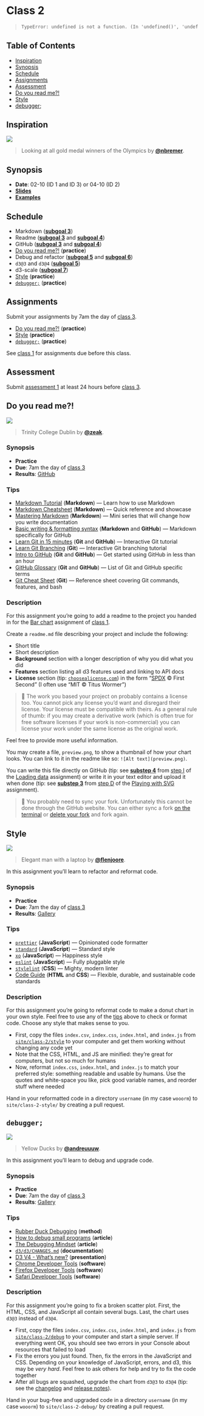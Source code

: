 <!--lint disable no-html no-heading-punctuation-->

# Class 2

> ```txt
> TypeError: undefined is not a function. (In 'undefined()', 'undefined' is undefined)
> ```

## Table of Contents

*   [Inspiration](#inspiration)
*   [Synopsis](#synopsis)
*   [Schedule](#schedule)
*   [Assignments](#assignments)
*   [Assessment](#assessment)
*   [Do you read me?!](#do-you-read-me)
*   [Style](#style)
*   [debugger;](#debugger)

## Inspiration

[![][inspiration-cover]][inspiration-link]

> Looking at all gold medal winners of the Olympics by
> [**@nbremer**][inspiration-author].

## Synopsis

*   **Date**: 02-10 (ID 1 and ID 3) or 04-10 (ID 2)
*   [**Slides**][slides]
*   [**Examples**][examples]

## Schedule

*   Markdown
    ([**subgoal 3**][s3])
*   Readme
    ([**subgoal 3**][s3] and [**subgoal 4**][s4])
*   GitHub
    ([**subgoal 3**][s3] and [**subgoal 4**][s4])
*   [Do you read me?!][readme]  (**practice**)
*   Debug and refactor
    ([**subgoal 5**][s5] and [**subgoal 6**][s6])
*   `d3@3` and `d3@4`
    ([**subgoal 5**][s5])
*   d3-scale
    ([**subgoal 7**][s7])
*   [Style][style] (**practice**)
*   [`debugger;`][debugger] (**practice**)

## Assignments

Submit your assignments by 7am the day of [class 3][c3].

*   [Do you read me?!][readme]  (**practice**)
*   [Style][style] (**practice**)
*   [`debugger;`][debugger] (**practice**)

See [class 1][c1a] for assignments due before this class.

## Assessment

Submit [assessment 1][a1] at least 24 hours before [class 3][c3].

## Do you read me?!

[![][readme-cover]][readme-cover-source]

> Trinity College Dublin by [**@zeak**][readme-cover-author].

### Synopsis

*   **Practice**
*   **Due**: 7am the day of [class 3][c3]
*   **Results**: [GitHub][readme-gallery]

### Tips

*   [Markdown Tutorial](https://www.markdowntutorial.com)
    (**Markdown**)
    — Learn how to use Markdown
*   [Markdown Cheatsheet](https://github.com/adam-p/markdown-here/wiki/Markdown-Cheatsheet)
    (**Markdown**)
    — Quick reference and showcase
*   [Mastering Markdown](https://masteringmarkdown.com)
    (**Markdown**)
    — Mini series that will change how you write documentation
*   [Basic writing & formatting syntax](https://help.github.com/articles/basic-writing-and-formatting-syntax/)
    (**Markdown** and **GitHub**)
    — Markdown specifically for GitHub
*   [Learn Git in 15 minutes](https://try.github.io)
    (**Git** and **GitHub**)
    — Interactive Git tutorial
*   [Learn Git Branching](http://learngitbranching.js.org)
    (**Git**)
    — Interactive Git branching tutorial
*   [Intro to GitHub](https://services.github.com/on-demand/intro-to-github/)
    (**Git** and **GitHub**)
    — Get started using GitHub in less than an hour
*   [GitHub Glossary](https://help.github.com/articles/github-glossary/)
    (**Git** and **GitHub**)
    — List of Git and GitHub specific terms
*   [Git Cheat Sheet](https://services.github.com/on-demand/downloads/github-git-cheat-sheet/)
    (**Git**)
    — Reference sheet covering Git commands, features, and bash

### Description

For this assignment you’re going to add a readme to the project you handed in
for the [Bar chart][bar] assignment of [class 1][c1].

Create a `readme.md` file describing your project and include the following:

*   Short title
*   Short description
*   **Background** section with a longer description of why you did what you did
*   **Features** section listing all d3 features used and linking to API docs
*   **License** section (tip: [`choosealicense.com`][cal]) in the form
    “[SPDX][] © First Second” (I often use “MIT © Titus Wormer”)

> 💁 The work you based your project on probably contains a license too.
> You cannot pick any license you’d want and disregard their license.
> Your license must be compatible with theirs.
> As a general rule of thumb: if you may create a derivative work (which is
> often true for free software licenses if your work is non-commercial) you
> can license your work under the same license as the original work.

Feel free to provide more useful information.

You may create a file, `preview.png`, to show a thumbnail of how your chart
looks.  You can link to it in the readme like so: `![Alt text](preview.png)`.

You can write this file directly on GitHub (tip: see [**substep 4**][c1li4]
from [step I][c1li] of the [Loading data][load] assignment) or write it in your
text editor and upload it when done (tip: see [**substep 3**][c1pd3] from
[step D][c1pd] of the [Playing with SVG][play] assignment).

> 💁 You probably need to sync your fork.  Unfortunately this cannot be done
> through the GitHub website.  You can either sync a fork [on the
> terminal][sync-fork] or [delete your fork][delete-repo] and fork again.

## Style

[![][style-cover]][style-cover-source]

> Elegant man with a laptop by [**@flenjoore**][style-cover-author].

In this assignment you’ll learn to refactor and reformat code.

### Synopsis

*   **Practice**
*   **Due**: 7am the day of [class 3][c3]
*   **Results**: [Gallery][style-gallery]

### Tips

*   [`prettier`](https://github.com/prettier/prettier)
    (**JavaScript**)
    — Opinionated code formatter
*   [`standard`](https://github.com/standard/standard)
    (**JavaScript**)
    — Standard style
*   [`xo`](https://github.com/sindresorhus/xo)
    (**JavaScript**)
    — Happiness style
*   [`eslint`](https://github.com/eslint/eslint)
    (**JavaScript**)
    — Fully pluggable style
*   [`stylelint`](https://github.com/stylelint/stylelint)
    (**CSS**)
    — Mighty, modern linter
*   [Code Guide](http://codeguide.co)
    (**HTML** and **CSS**)
    — Flexible, durable, and sustainable code standards

### Description

For this assignment you’re going to reformat code to make a donut chart in your
own style.  Feel free to use any of the [tips][tips-1] above to check or format
code.  Choose any style that makes sense to you.

*   First, copy the files `index.csv`, `index.css`, `index.html`, and
    `index.js` from [`site/class-2/style`][style-starter] to your
    computer and get them working without changing any code yet
*   Note that the CSS, HTML, and JS are minified: they’re great for computers,
    but not so much for humans
*   Now, reformat `index.css`, `index.html`, and `index.js` to match your
    preferred style: something readable and usable by humans.  Use the quotes
    and white-space you like, pick good variable names, and reorder stuff where
    needed

Hand in your reformatted code in a directory `username` (in my case `wooorm`)
to `site/class-2-style/` by creating a pull request.

## `debugger;`

[![][debug-cover]][debug-cover-source]

> Yellow Ducks by [**@andreuuuw**][debug-cover-author].

In this assignment you’ll learn to debug and upgrade code.

### Synopsis

*   **Practice**
*   **Due**: 7am the day of [class 3][c3]
*   **Results**: [Gallery][debug-gallery]

### Tips

*   [Rubber Duck Debugging](https://rubberduckdebugging.com)
    (**method**)
*   [How to debug small programs](https://ericlippert.com/2014/03/05/how-to-debug-small-programs/)
    (**article**)
*   [The Debugging Mindset](http://queue.acm.org/detail.cfm?id=3068754)
    (**article**)
*   [`d3/d3/CHANGES.md`](https://github.com/d3/d3/blob/master/CHANGES.md)
    (**documentation**)
*   [D3 V4 - What’s new?](https://iros.github.io/d3-v4-whats-new/)
    (**presentation**)
*   [Chrome Developer Tools](https://developers.google.com/web/tools/chrome-devtools/)
    (**software**)
*   [Firefox Developer Tools](https://developer.mozilla.org/en-US/docs/Tools)
    (**software**)
*   [Safari Developer Tools](https://developer.apple.com/safari/tools/)
    (**software**)

### Description

For this assignment you’re going to fix a broken scatter plot.  First,
the HTML, CSS, and JavaScript all contain several bugs.  Last, the chart
uses `d3@3` instead of `d3@4`.

*   First, copy the files `index.csv`, `index.css`, `index.html`, and
    `index.js` from [`site/class-2/debug`][debug-starter] to your
    computer and start a simple server.  If everything went OK, you should see
    two errors in your Console about resources that failed to load
*   Fix the errors you just found.  Then, fix the errors in the JavaScript and
    CSS.  Depending on your knowledge of JavaScript, errors, and d3, this
    may be _very hard_.  Feel free to ask others for help and try to fix the
    code together
*   After all bugs are squashed, upgrade the chart from
    `d3@3` to `d3@4` (tip: see the [changelog][d3-changes] and [release
    notes][d3-release-notes]).

Hand in your bug-free and upgraded code in a directory `username` (in my case
`wooorm`) to `site/class-2-debug/` by creating a pull request.

[inspiration-cover]: images/olympic-feathers.jpg

[inspiration-link]: https://nbremer.github.io/olympicfeathers/

[inspiration-author]: https://github.com/nbremer

[readme-cover]: images/books.jpg

[readme-cover-source]: https://unsplash.com/photos/YjVa-F9P9kk

[readme-cover-author]: https://unsplash.com/@zeak

[style-cover]: images/style.jpg

[style-cover-source]: https://unsplash.com/photos/DXYyKCCvWiM

[style-cover-author]: https://unsplash.com/@flenjoore

[debug-cover]: images/ducks.jpg

[debug-cover-source]: https://unsplash.com/photos/59yg_LpcvzQ

[debug-cover-author]: https://unsplash.com/@andreuuuw

[readme]: #do-you-read-me

[debugger]: #debugger

[style]: #style

[c1]: class-1.md

[c3]: class-3.md

[a1]: assessment-1

[s3]: readme.md#subgoal-3

[s4]: readme.md#subgoal-4

[s5]: readme.md#subgoal-5

[s6]: readme.md#subgoal-6

[s7]: readme.md#subgoal-7

[c1a]: class-1.md#assignments

[c1li4]: class-1.md#class-1-load-i-4

[c1li]: class-1.md#class-1-load-i

[load]: class-1.md#loading-data

[bar]: class-1.md#bar-chart

[c1pd]: class-1.md#class-1-play-d

[c1pd3]: class-1.md#class-1-play-d-3

[play]: class-1.md#playing-with-svg

[tips-1]: #tips-1

[debug-starter]: site/class-2/debug

[style-starter]: site/class-2/style

[readme-gallery]: site/class-1-bar#readme

[debug-gallery]: https://cmda-fe3.github.io/course-17-18/class-2-debug/

[style-gallery]: https://cmda-fe3.github.io/course-17-18/class-2-style/

[examples]: https://cmda-fe3.github.io/course-17-18/class-2/

[slides]: https://docs.google.com/presentation/d/1uAhSUdxEki0eDWK36OCbhRQk1ScgygzVZzuKluvQVxc

[cal]: https://choosealicense.com

[spdx]: https://spdx.org/licenses/

[sync-fork]: https://help.github.com/articles/syncing-a-fork/

[delete-repo]: https://help.github.com/articles/deleting-a-repository/

[d3-release-notes]: https://github.com/d3/d3/releases/v4.0.0

[d3-changes]: https://github.com/d3/d3/blob/master/CHANGES.md
